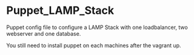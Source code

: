 # Puppet_LAMP_Stack
Puppet config file to configure a LAMP Stack with one loadbalancer, two webserver and one database.

You still need to install puppet on each machines after the vagrant up.
